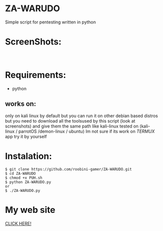 # ZA-WARUDO
Simple script for pentesting written in python

# ScreenShots:
<a>
  <img src="">
  <img src="">
</a>

# Requirements:
- python

## works on:
only on kali linux by default but you can run it on other debian based distros
but you need to download all the toolsused by this script (look at screenshots)
and give them the same path like kali-linux
tested on (kali-linux / parrotOS /demon-linux / ubuntu)
Im not sure if its work on *TERMUX* app try it by yourself

# Instalation:
```
$ git clone https://github.com/roobini-gamer/ZA-WARUDO.git
$ cd ZA-WARUDO
$ chmod +x PUH.sh
$ python ZA-WARUDO.py
or 
$ ./ZA-WARUDO.py
```

# My web site

<a href="https://bit.ly/3llxWWO">CLICK HERE!</a>

